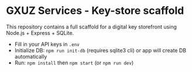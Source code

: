 # GXUZ Services - Key-store scaffold
This repository contains a full scaffold for a digital key storefront using Node.js + Express + SQLite.
- Fill in your API keys in `.env`
- Initialize DB: `npm run init-db` (requires sqlite3 cli) or app will create DB automatically
- Run: `npm install` then `npm start` (or `npm run dev`)

